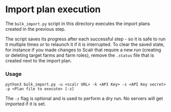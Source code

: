 # Import plan execution

The `bulk_import.py` script in this directory executes the import plans created in the previous step.

The script saves its progress after each successful step - so it is safe to run it multiple times or to relaunch it if it is interrupted. To clear the saved state, for instance if you made changes to Scalr that require a new run (creating or deleting target farms and farm roles), remove the `.status` file that is created next to the import plan.


### Usage

```
python3 bulk_import.py -u <scalr URL> -k <API Key> -s <API Key secret> -p <Plan file to execute> [-z]
```

The `-z` flag is optional and is used to perform a dry run. No servers will get imported if it is set.



